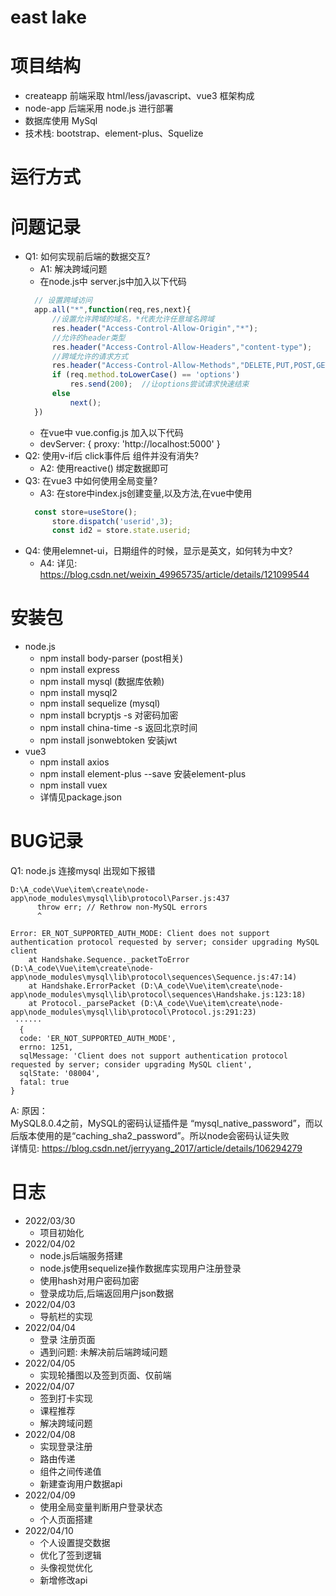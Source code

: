 # east lake

# 项目结构
- createapp 前端采取 html/less/javascript、vue3 框架构成
- node-app  后端采用 node.js 进行部署
- 数据库使用 MySql
- 技术栈: bootstrap、element-plus、Squelize

# 运行方式

# 问题记录
- Q1: 如何实现前后端的数据交互?  
  - A1: 解决跨域问题
  - 在node.js中 server.js中加入以下代码
  ```javascript
    // 设置跨域访问
    app.all("*",function(req,res,next){
        //设置允许跨域的域名，*代表允许任意域名跨域
        res.header("Access-Control-Allow-Origin","*");
        //允许的header类型
        res.header("Access-Control-Allow-Headers","content-type");
        //跨域允许的请求方式 
        res.header("Access-Control-Allow-Methods","DELETE,PUT,POST,GET,OPTIONS");
        if (req.method.toLowerCase() == 'options')
            res.send(200);  //让options尝试请求快速结束
        else
            next();
    })
  ```
  - 在vue中 vue.config.js 加入以下代码
  - devServer: { proxy: 'http://localhost:5000' }
- Q2: 使用v-if后 click事件后 组件并没有消失?
  - A2: 使用reactive() 绑定数据即可  
- Q3: 在vue3 中如何使用全局变量?
  - A3: 在store中index.js创建变量,以及方法,在vue中使用
  ```javascript
    const store=useStore();
		store.dispatch('userid',3);
		const id2 = store.state.userid; 
  ```
- Q4: 使用elemnet-ui，日期组件的时候，显示是英文，如何转为中文?
  - A4: 详见: https://blog.csdn.net/weixin_49965735/article/details/121099544

# 安装包
- node.js
  - npm install body-parser (post相关)
  - npm install express 
  - npm install mysql (数据库依赖)
  - npm install mysql2 
  - npm install sequelize (mysql)
  - npm install bcryptjs -s 对密码加密
  - npm install china-time -s 返回北京时间
  - npm install jsonwebtoken 安装jwt
- vue3
  - npm install axios 
  - npm install element-plus --save 安装element-plus
  - npm install vuex
  - 详情见package.json
# BUG记录
Q1: node.js 连接mysql 出现如下报错
```
D:\A_code\Vue\item\create\node-app\node_modules\mysql\lib\protocol\Parser.js:437
      throw err; // Rethrow non-MySQL errors
      ^

Error: ER_NOT_SUPPORTED_AUTH_MODE: Client does not support authentication protocol requested by server; consider upgrading MySQL client
    at Handshake.Sequence._packetToError (D:\A_code\Vue\item\create\node-app\node_modules\mysql\lib\protocol\sequences\Sequence.js:47:14)
    at Handshake.ErrorPacket (D:\A_code\Vue\item\create\node-app\node_modules\mysql\lib\protocol\sequences\Handshake.js:123:18)
    at Protocol._parsePacket (D:\A_code\Vue\item\create\node-app\node_modules\mysql\lib\protocol\Protocol.js:291:23)
 ······
  {
  code: 'ER_NOT_SUPPORTED_AUTH_MODE',
  errno: 1251,
  sqlMessage: 'Client does not support authentication protocol requested by server; consider upgrading MySQL client',
  sqlState: '08004',
  fatal: true
}
```
A: 原因：  
 MySQL8.0.4之前，MySQL的密码认证插件是 “mysql_native_password”，而以后版本使用的是“caching_sha2_password”。所以node会密码认证失败  
 详情见: https://blog.csdn.net/jerryyang_2017/article/details/106294279  

# 日志
- 2022/03/30
  - 项目初始化
- 2022/04/02
  - node.js后端服务搭建
  - node.js使用sequelize操作数据库实现用户注册登录
  - 使用hash对用户密码加密
  - 登录成功后,后端返回用户json数据
- 2022/04/03
  - 导航栏的实现
- 2022/04/04
  - 登录 注册页面
  - 遇到问题: 未解决前后端跨域问题
- 2022/04/05
  - 实现轮播图以及签到页面、仅前端
- 2022/04/07
  - 签到打卡实现
  - 课程推荐
  - 解决跨域问题
- 2022/04/08
  - 实现登录注册
  - 路由传递
  - 组件之间传递值
  - 新建查询用户数据api
- 2022/04/09
  - 使用全局变量判断用户登录状态
  - 个人页面搭建
- 2022/04/10
  - 个人设置提交数据
  - 优化了签到逻辑
  - 头像视觉优化
  - 新增修改api